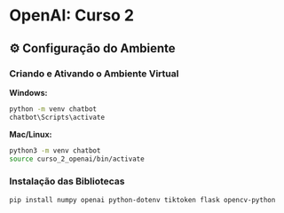 # OpenAI: Curso 2

## ⚙️ Configuração do Ambiente

### Criando e Ativando o Ambiente Virtual

**Windows:**
```bash
python -m venv chatbot
chatbot\Scripts\activate
```

**Mac/Linux:**
```bash
python3 -m venv chatbot
source curso_2_openai/bin/activate
```

### Instalação das Bibliotecas

```bash
pip install numpy openai python-dotenv tiktoken flask opencv-python
```
